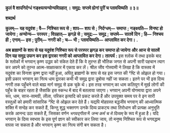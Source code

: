 **कुलं वै शापनिर्दग्धं नङ्क्ष्यत्यन्योन्यविग्रहात् ।** **समुद्र: सप्तमे ह्येनां पुरीं च प्लावयिष्यति ॥ ३॥** 

**शब्दार्थ** 

**कुलम्—** **यह यदुवंश** **; वै—** **निश्चित रूप से** **; शाप—** **शाप से** **; निर्दग्धम्—** **समाप्त** **; नङ्क्ष्यति—** **विनष्ट हो जायेगा** **; अन्योन्य—** **परस्पर** **; विग्रहात्—** **झगड़े से** **; समुद्र:—** **समुद्र** **; सप्तमे—** **सातवें दिन** **; हि—** **निश्चय ही** **; एनाम्—** **इस** **; पुरीम्—** **नगरी को** **; च—** **भी** **;** **प्लावयिष्यति—** **आप्लावित कर देगा।** **.** 

**अब ब्राह्मणों के शाप से यह यदुवंश निश्चित रूप से परस्पर झगड़ कर समाप्त हो जायेगा** **और आज से सातवें दिन यह समुद्र उफन कर इस द्वारका नगरी को आप्लावित कर देगा।** **तात्पर्य :** इस श्लोक में तथा इसके बाद के श्लोकों में भगवान् कृष्ण उद्धव को संकेत देते हैं कि वे तुरन्त ही भौतिक जगत से अपनी सारी पहचान त्याग कर अपने को तुरन्त आत्म-साक्षात्कार में एकाग्र कर लें। श्रील जीव गोस्वामी ने लिखा है कि वास्तव में यदुवंश का विनाश कृष्ण द्वारा नहीं हुआ, अपितु ब्राह्मणों के शाप से वह इस जगत की ²ष्टि से ओझल हो गया। इसी प्रकार भगवान् का नित्य धाम द्वारका कभी भी समुद्र द्वारा डुबोया नहीं जा सकता। इतने पर भी इस दिव्य नगरी तक पहुँचने वाले बाह्य मार्ग समुद्र से ढक चुके थे। इस तरह भगवान् का धाम कलियुग में मूर्ख लोगों की पहुँच के बाहर रहता है जैसाकि इस स्कन्ध में बाद में बतलाया जाएगा। भगवान् अपनी योगमाया द्वारा अपने रूप, धाम, साज-सामग्री, लीला, परिकर इत्यादि को प्रकट करते हैं और उपयुक्त समय पर वे इन सारी वस्तुओं को हमारी सांसारिक ²ष्टि से ओझल कर देते हैं। यद्यपि मोहग्रस्त बद्धजीव भगवान् की आध्यात्मिक शक्ति में सन्देह कर सकते हैं, किन्तु शुद्ध भक्तगण उनके दिव्य प्राकट्य तथा तिरोधान की प्रत्यक्ष अनुभूति करके आनन्द उठा सकते हैं, जिसका वर्णन *भगवद्गीता* में *जन्म कर्म च मे दिव्यम्* के रूप में हुआ है। यदि भगवान् के दिव्य स्वभाव के इस पूर्ण ज्ञान को स्वीकार कर लिया जाय, तो मनुष्य निश्चित रूप से भगवद्धाम वापस जा सकता है और भगवान् कृष्ण का नित्य संगी बन सकता है।  